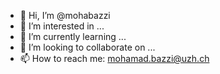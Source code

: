 - 👋 Hi, I’m @mohabazzi
- 👀 I’m interested in ...
- 🌱 I’m currently learning ...
- 💞️ I’m looking to collaborate on ...
- 📫 How to reach me: mohamad.bazzi@uzh.ch

<!---
mohabazzi/mohabazzi is a ✨ special ✨ repository because its `README.md` (this file) appears on your GitHub profile.
You can click the Preview link to take a look at your changes.
--->

